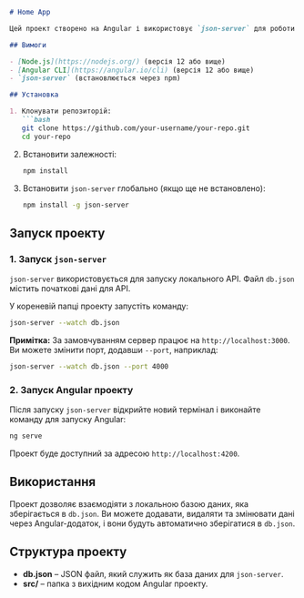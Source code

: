 

```markdown
# Home App

Цей проект створено на Angular і використовує `json-server` для роботи з локальною базою даних. `json-server` використовується для емуляції REST API, що дозволяє тестувати API-запити без потреби в реальному сервері.

## Вимоги

- [Node.js](https://nodejs.org/) (версія 12 або вище)
- [Angular CLI](https://angular.io/cli) (версія 12 або вище)
- `json-server` (встановлюється через npm)

## Установка

1. Клонувати репозиторій:
   ```bash
   git clone https://github.com/your-username/your-repo.git
   cd your-repo
   ```

2. Встановити залежності:
   ```bash
   npm install
   ```

3. Встановити `json-server` глобально (якщо ще не встановлено):
   ```bash
   npm install -g json-server
   ```

## Запуск проекту

### 1. Запуск `json-server`

`json-server` використовується для запуску локального API. Файл `db.json` містить початкові дані для API.

У кореневій папці проекту запустіть команду:
   ```bash
   json-server --watch db.json
   ```

**Примітка:** За замовчуванням сервер працює на `http://localhost:3000`. Ви можете змінити порт, додавши `--port`, наприклад:
   ```bash
   json-server --watch db.json --port 4000
   ```

### 2. Запуск Angular проекту

Після запуску `json-server` відкрийте новий термінал і виконайте команду для запуску Angular:
   ```bash
   ng serve
   ```

Проект буде доступний за адресою `http://localhost:4200`.

## Використання

Проект дозволяє взаємодіяти з локальною базою даних, яка зберігається в `db.json`. Ви можете додавати, видаляти та змінювати дані через Angular-додаток, і вони будуть автоматично зберігатися в `db.json`.

## Структура проекту

- **db.json** – JSON файл, який служить як база даних для `json-server`.
- **src/** – папка з вихідним кодом Angular проекту.
